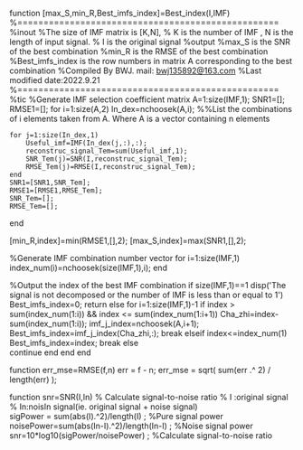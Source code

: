 function [max_S,min_R,Best_imfs_index]=Best_index(I,IMF)
%==================================================
 %inout  %The size of IMF matrix is [K,N],
 %        K is the number of IMF , N is the length of input signal. 
         % I is the original signal
 %output %max_S  is the SNR of the best combination
         %min_R  is the RMSE of the best combination
         %Best_imfs_index is the row numbers in matrix A corresponding to the best combination
%Compiled By BWJ. mail: bwj135892@163.com
%Last modified date:2022.9.21
%==================================================
%tic
%Generate IMF selection coefficient matrix
A=1:size(IMF,1);
SNR1=[];
RMSE1=[];
for i=1:size(A,2)
    In_dex=nchoosek(A,i); %%List the combinations of i elements taken from A. Where A is a vector containing n elements
    
    for j=1:size(In_dex,1)
        Useful_imf=IMF(In_dex(j,:),:);
        reconstruc_signal_Tem=sum(Useful_imf,1);
        SNR_Tem(j)=SNR(I,reconstruc_signal_Tem);
        RMSE_Tem(j)=RMSE(I,reconstruc_signal_Tem);
    end
    SNR1=[SNR1,SNR_Tem];
    RMSE1=[RMSE1,RMSE_Tem];
    SNR_Tem=[];
    RMSE_Tem=[];
end

[min_R,index]=min(RMSE1,[],2);
[max_S,index]=max(SNR1,[],2);

%Generate IMF combination number vector
for i=1:size(IMF,1)
    index_num(i)=nchoosek(size(IMF,1),i);
end

%Output the index of the best IMF combination
if size(IMF,1)==1
   disp('The signal is not decomposed or the number of IMF is less than or equal to 1')
   Best_imfs_index=0;
   return
else
    for i=1:size(IMF,1)-1
        if index > sum(index_num(1:i)) && index <= sum(index_num(1:i+1))
            Cha_zhi=index-sum(index_num(1:i));
            imf_j_index=nchoosek(A,i+1);
            Best_imfs_index=imf_j_index(Cha_zhi,:);
            break
        elseif index<=index_num(1) 
            Best_imfs_index=index;
            break
        else  
            continue
        end
    end
end

function err_mse=RMSE(f,n)
err = f - n;
err_mse = sqrt( sum(err .^ 2) / length(err) ); 

function snr=SNR(I,In)
% Calculate signal-to-noise ratio
% I :original signal
% In:noisIn signal(ie. original signal + noise signal)             
sigPower = sum(abs(I).^2)/length(I) ;            %Pure signal power
noisePower=sum(abs(In-I).^2)/length(In-I)  ;     %Noise signal power
snr=10*log10(sigPower/noisePower) ;              %Calculate signal-to-noise ratio  

